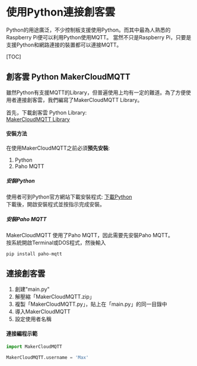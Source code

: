 # 使用Python連接創客雲
Python的用途廣泛，不少控制板支援使用Python。而其中最為人熟悉的Raspberry Pi便可以利用Python使用MQTT。
當然不只是Raspberry Pi，只要是支援Python和網路連接的裝置都可以連接MQTT。

[TOC]

## 創客雲 Python MakerCloudMQTT
雖然Python有支援MQTT的Library，但普遍使用上均有一定的難道。為了方便使用者連接創客雲，我們編寫了MakerCloudMQTT Library。

首先，下載創客雲 Python Library:  
[MakerCloudMQTT Library](library/MakerCloudMQTT.zip)

#### 安裝方法
在使用MakerCloudMQTT之前必須**預先安裝**:

1. Python
2. Paho MQTT

##### 安裝Python
使用者可到Python官方網站下載安裝程式: [下載Python](https://www.python.org/downloads/)  
下載後，開啟安裝程式並按指示完成安裝。

##### 安裝Paho MQTT
MakerCloudMQTT 使用了Paho MQTT，因此需要先安裝Paho MQTT。  
按系統開啟Terminal或DOS程式，然後輸入
```
pip install paho-mqtt
```
## 連接創客雲
1. 創建"main.py"
2. 解壓縮「MakerCloudMQTT.zip」
3. 複製「MakerCloudMQTT.py」，貼上在「main.py」的同一目錄中
4. 導入MakerCloudMQTT
5. 設定使用者名稱

#### 連接編程示範
```python
import MakerCloudMQTT

MakerCloudMQTT.username = 'Max' 
```

